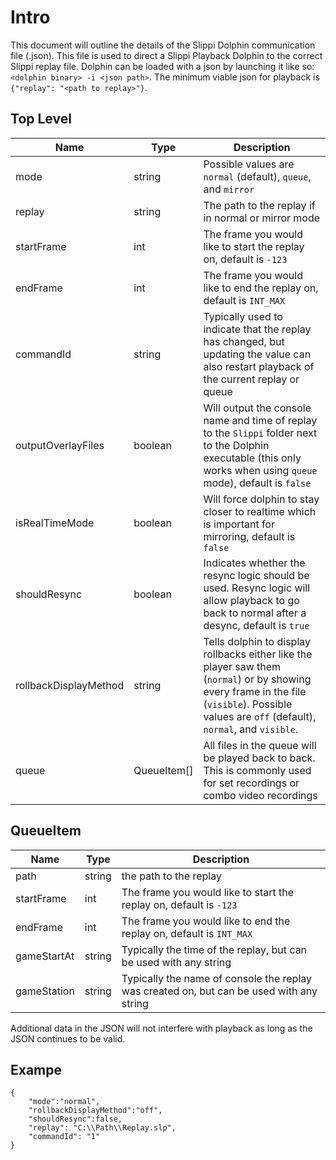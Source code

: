 # Intro
This document will outline the details of the Slippi Dolphin communication file (.json). This file is used to direct a Slippi Playback Dolphin to the correct Slippi replay file. Dolphin can be loaded with a json by launching it like so: `<dolphin binary> -i <json path>`. The minimum viable json for playback is `{"replay": "<path to replay>"}`.

## Top Level

| Name | Type | Description |
| --- | --- | --- |
| mode | string | Possible values are `normal` (default), `queue`, and `mirror` |
| replay | string | The path to the replay if in normal or mirror mode |
| startFrame | int | The frame you would like to start the replay on, default is `-123` |
| endFrame | int | The frame you would like to end the replay on, default is `INT_MAX` |
| commandId | string | Typically used to indicate that the replay has changed, but updating the value can also restart playback of the current replay or queue |
| outputOverlayFiles | boolean | Will output the console name and time of replay to the `Slippi` folder next to the Dolphin executable (this only works when using `queue` mode), default is `false` |
| isRealTimeMode | boolean | Will force dolphin to stay closer to realtime which is important for mirroring, default is `false` |
| shouldResync | boolean | Indicates whether the resync logic should be used. Resync logic will allow playback to go back to normal after a desync, default is `true` |
| rollbackDisplayMethod | string | Tells dolphin to display rollbacks either like the player saw them (`normal`) or by showing every frame in the file (`visible`). Possible values are `off` (default), `normal`, and `visible`. |
| queue | QueueItem[] | All files in the queue will be played back to back. This is commonly used for set recordings or combo video recordings |

## QueueItem

| Name | Type | Description |
| --- | --- | --- |
| path | string | the path to the replay |
| startFrame | int | The frame you would like to start the replay on, default is `-123` |
| endFrame | int | The frame you would like to end the replay on, default is `INT_MAX` |
| gameStartAt | string | Typically the time of the replay, but can be used with any string |
| gameStation | string | Typically the name of console the replay was created on, but can be used with any string |

Additional data in the JSON will not interfere with playback as long as the JSON continues to be valid.

## Exampe
```
{
	"mode":"normal",
	"rollbackDisplayMethod":"off",
	"shouldResync":false,
	"replay": "C:\\Path\\Replay.slp",
	"commandId": "1"
}
```
